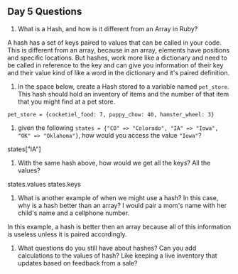 ## Day 5 Questions

1. What is a Hash, and how is it different from an Array in Ruby?

A hash has a set of keys paired to values that can be called in your code.
This is different from an array, because in an array, elements have positions and
specific locations.  But hashes, work more like a dictionary and need to be called
in reference to the key and can give you information of their key and their value
kind of like a word in the dictionary and it's paired definition.

1. In the space below, create a Hash stored to a variable named `pet_store`.  This hash should hold an inventory of items and the number of that item that you might find at a pet store.

```
pet_store = {cocketiel_food: 7, puppy_chow: 40, hamster_wheel: 3}

```

1. given the following `states = {"CO" => "Colorado", "IA" => "Iowa", "OK" => "Oklahoma"}`, how would you access the value `"Iowa"`?

states["IA"]


1. With the same hash above, how would we get all the keys?  All the values?

states.values
states.keys

1. What is another example of when we might use a hash?  In this case, why is a hash better than an array?
I would pair a mom's name with her child's name and a cellphone number.

In this example, a hash is better then an array because all of this information is useless unless it is paired accordingly.



1. What questions do you still have about hashes?
Can you add calculations to the values of hash?  Like keeping a live inventory that updates based on feedback from a sale?
